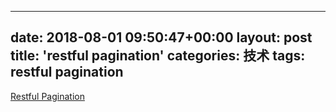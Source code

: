 

---
date: 2018-08-01 09:50:47+00:00
layout: post
title: 'restful pagination'
categories: 技术 
tags: restful pagination
---


[Restful Pagination](https://www.jerriepelser.com/blog/paging-in-aspnet-webapi-http-headers/)
